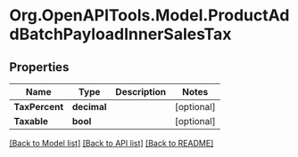 # Org.OpenAPITools.Model.ProductAddBatchPayloadInnerSalesTax

## Properties

Name | Type | Description | Notes
------------ | ------------- | ------------- | -------------
**TaxPercent** | **decimal** |  | [optional] 
**Taxable** | **bool** |  | [optional] 

[[Back to Model list]](../README.md#documentation-for-models) [[Back to API list]](../README.md#documentation-for-api-endpoints) [[Back to README]](../README.md)

